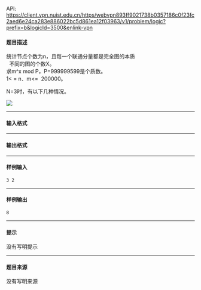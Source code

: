API: https://client.vpn.nuist.edu.cn/https/webvpn893ff9021738b0357186c0f23fc2aed6e24ca283e886022bc5d861ea12f03963/v1/problem/logic?prefix=b&logicId=3500&enlink-vpn

#### 题目描述

统计节点个数为n，且每一个联通分量都是完全图的本质  
  不同的图的个数X。  
求m^x mod P，P=999999599是个质数。  
1< = n．m<=  200000。

N=3时，有以下几种情况。

![](../file/3500_0.jpg)

---

#### 输入格式

---

#### 输出格式

---

#### 样例输入
```
3 2

```

---

#### 样例输出
```
8
```

---

#### 提示

没有写明提示

---

#### 题目来源

没有写明来源